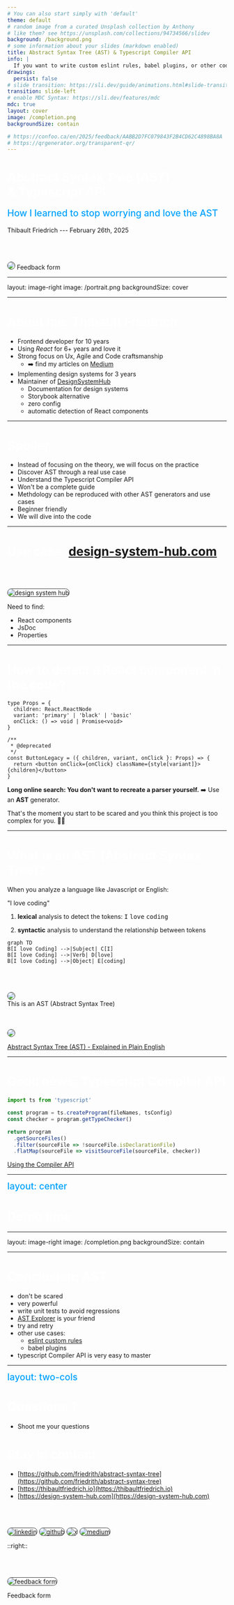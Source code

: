 ```yaml
---
# You can also start simply with 'default'
theme: default
# random image from a curated Unsplash collection by Anthony
# like them? see https://unsplash.com/collections/94734566/slidev
background: /background.png
# some information about your slides (markdown enabled)
title: Abstract Syntax Tree (AST) & Typescript Compiler API
info: |
  If you want to write custom eslint rules, babel plugins, or other code parsers, you need to use Abstract Syntax Trees (AST). But they are generally scary for developers due to their complexity. In this talk, we will go through a real situation to parse some typescript React code using an AST and the Typescript Compiler API.
drawings:
  persist: false
# slide transition: https://sli.dev/guide/animations.html#slide-transitions
transition: slide-left
# enable MDC Syntax: https://sli.dev/features/mdc
mdc: true
layout: cover
image: /completion.png
backgroundSize: contain

# https://confoo.ca/en/2025/feedback/AABB2D7FC079843F2B4CD62C4898BA8A
# https://qrgenerator.org/transparent-qr/
---
```


<div class="-mt-20">

# Abstract Syntax Tree (AST) <br/> & Typescript API

## How I learned to stop worrying and love the AST

Thibault Friedrich --- February 26th, 2025

</div>

<div class="absolute right-20 bottom-20 text-center" v-mark="{ at: 1, color: 'orange', type: 'circle' }">
<img src="/qrcode-form-dark-theme.svg" class="w-30" />
Feedback form
</div>

<!--
The last comment block of each slide will be treated as slide notes. It will be visible and editable in Presenter Mode along with the slide. [Read more in the docs](https://sli.dev/guide/syntax.html#notes)
-->

<style>

h1 {
  color: white;
}

h2 {
  color: #01a2ff;
  margin-top: 10px;
  font-weight: 500;
}
</style>

<!--
Today we will walk throught a real situation as a developer. This is not a theoretical talk but a practical one. We will see how to parse some typescript React code using an AST and the Typescript Compiler API. But I think the practice can be applied to other AST parsers. And I hope you will learn to love ASTs too.
-->

---
layout: image-right
image: /portrait.png
backgroundSize: cover

---

# About me: Thibault Friedrich

- Frontend developer for 10 years
- Using _React_ for 6+ years and love it
- Strong focus on Ux, Agile and Code craftsmanship  
  - ➡️ find my articles on [Medium](https://medium.com/@thibault-friedrich)
- Implementing design systems for 3 years
- Maintainer of [DesignSystemHub](https://design-system-hub.com)
  - Documentation for design systems
  - Storybook alternative
  - zero config
  - <span v-mark.highlight.orange>automatic detection</span> of React components

---

# Spoiler

- Instead of focusing on the theory, we will focus on the practice
- Discover AST through a real use case
- Understand the Typescript Compiler API
- Won't be a complete guide
- Methdology can be reproduced with other AST generators and use cases
- Beginner friendly
- We will dive into the code


---

# Use case: [design-system-hub.com](https://design-system-hub.com)

![design system hub](/design-system-hub-2.png)

<div class="absolute top-40 left-15 text-white h-40 w-30" v-mark="{ at: 1, color: 'orange', type: 'circle' }"></div>


<div class="absolute top-50 left-60 text-white h-30 w-50" v-mark="{ at: 2, color: 'orange', type: 'circle' }"></div>

<div class="absolute bottom-5 right-75 text-white h-40 w-110" v-mark="{ at: 3, color: 'orange', type: 'circle' }"></div>


<div class="absolute bottom-40 right-18 text-orange w-50 text-xl" >
  
  <div v-click="'1'">Need to find:</div>
  <ul>
      <li v-click>React components</li>
      <li v-click>JsDoc</li>
      <li v-click>Properties</li>
  </ul>
</div>

<style>
img {
  border-radius: 10px;
  border: 1px solid #333;
  margin-top: 50px;
}
</style>

---

# How to detect a React component in the code?

```tsx
type Props = {
  children: React.ReactNode
  variant: 'primary' | 'black' | 'basic'
  onClick: () => void | Promise<void>
}

/**
 * @deprecated
 */
const ButtonLegacy = ({ children, variant, onClick }: Props) => {
  return <button onClick={onClick} className={style[variant]}>{children}</button>
}
```

<div v-click class="mt-10">

 **Long online search: You don't want to recreate a parser yourself.** <span v-click>➡️ Use an __AST__ generator. </span>

</div>
<div v-click>
  That's the moment you start to be scared and you think this project is too complex for you. 🤯😬
</div>


---

# What is an AST (Abstract Syntax Tree)?

<div v-click>

When you analyze a language like Javascript or English: 


<div class="text-center text-2xl">
"I love coding"
</div>

</div>




<div v-click>

1. __lexical__ analysis to detect the tokens: <kbd>I</kbd> <kbd>love</kbd> <kbd>coding</kbd>

</div>

<div v-click>

2. __syntactic__ analysis to understand the relationship between tokens

</div>



<div class="flex flex-row items-center justify-center">


<div class="flex flex-col items-center justify-center">
<div v-click>

<div v-mark="{ at: 5, type: 'circle', color: 'orange' }">

```mermaid {theme: 'neutral', scale: 0.6}
graph TD
B[I love Coding] -->|Subject| C[I]
B[I love Coding] -->|Verb| D[love]
B[I love Coding] -->|Object| E[coding]
```

</div>
</div>

<img src="/left-arrow.svg" class="w-20 mt-2 mb-2" v-click="'5'" />

<div class="text-orange" v-click="'5'">This is an AST (Abstract Syntax Tree) </div>

</div>

<div v-click>

<div class="flex flex-row items-center justify-center ">

<div class="flex flex-col items-center justify-center">

<img src="/boom.gif" class="w-50 ml-20" />
</div>
</div>



</div>





</div>






<div class="absolute left-60px bottom-20px text-xs">

[Abstract Syntax Tree (AST) - Explained in Plain English](https://dev.to/balapriya/abstract-syntax-tree-ast-explained-in-plain-english-1h38)

</div>

---

# Good news: Typescript Compiler API

```ts
import ts from 'typescript'

const program = ts.createProgram(fileNames, tsConfig)
const checker = program.getTypeChecker()

return program
  .getSourceFiles()
  .filter(sourceFile => !sourceFile.isDeclarationFile)
  .flatMap(sourceFile => visitSourceFile(sourceFile, checker))
```


<div class="absolute left-60px bottom-20px text-xs">

[Using the Compiler API](https://github.com/Microsoft/TypeScript/wiki/Using-the-Compiler-API)

</div>

---
layout: center
---

# Demo time


---
layout: image-right
image: /completion.png
backgroundSize: contain

---

# Conclusion: AST

- don't be scared
- very powerful
- write unit tests to avoid regressions
- [AST Explorer](https://astexplorer.net/) is your friend
- try and retry
- other use cases: 
  - [eslint custom rules](https://eslint.org/docs/latest/extend/custom-rules)
  - babel plugins
- typescript Compiler API is very easy to master

---
layout: two-cols
---

# Questions ?

- Shoot me your questions


<div class="mt-20"></div>

# Stay in contact


- [https://github.com/friedrith/abstract-syntax-tree](https://github.com/friedrith/abstract-syntax-tree)
- [https://thibaultfriedrich.io](https://thibaultfriedrich.io)
- [https://design-system-hub.com](https://design-system-hub.com)


<div class="flex flex-row items-center mt-10 gap-4">
<a href="https://www.linkedin.com/in/thibault-friedrich/" style="border: 0;"><img src="/linkedin.svg" class="w-10" alt="linkedin" /></a>
<a href="https://github.com/friedrith" style="border: 0;"><img src="/github.svg" class="w-10" alt="github" /></a>
<a href="https://x.com/R_Thibault_Oliw" style="border: 0;"><img src="/x.svg" class="w-10" alt="x" /></a>
<a href="https://medium.com/@thibault-friedrich" style="border: 0;"><img src="/medium.svg" class="w-10" alt="medium" /></a>
</div>

::right::

<div class="text-center flex flex-col items-center">

<img src="/qrcode-form.svg" class="h-60 w-60" alt="feedback form" />

Feedback form

</div>
